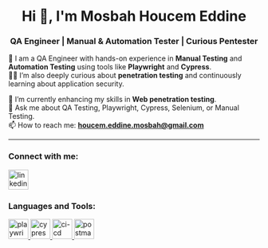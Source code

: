 <h1 align="center">Hi 👋, I'm Mosbah Houcem Eddine</h1>  
<h3 align="center">QA Engineer | Manual & Automation Tester | Curious Pentester</h3>  




🌟 I am a QA Engineer with hands-on experience in **Manual Testing** and **Automation Testing** using tools like **Playwright** and **Cypress**.  
🕵️‍♂️ I’m also deeply curious about **penetration testing** and continuously learning about application security.  

🌱 I’m currently enhancing my skills in **Web penetration testing**.  
💬 Ask me about QA Testing, Playwright, Cypress, Selenium, or Manual Testing.  
📫 How to reach me: **houcem.eddine.mosbah@gmail.com**

---

<h3 align="left">Connect with me:</h3>  
<p align="left">  
  <a href="https://www.linkedin.com/in/mosbah-houcem-eddine-55a886207/" target="_blank">  
    <img align="center" src="https://www.linkedin.com/in/mosbah-houcem-eddine-55a886207/" alt="linkedin" height="40" width="40" />  
  </a>  
 
</p>  

<h3 align="left">Languages and Tools:</h3>  
<p align="left">  
  <a href="https://playwright.dev/" target="_blank" rel="noreferrer">  
    <img src="https://playwright.dev/img/playwright-logo.svg" alt="playwright" width="40" height="40"/>  
  </a>  
  <a href="https://www.cypress.io/" target="_blank" rel="noreferrer">  
    <img src="https://www.vectorlogo.zone/logos/cypressio/cypressio-icon.svg" alt="cypress" width="40" height="40"/>  
  </a>  
  <a href="https://circleci.com/" target="_blank" rel="noreferrer">  
    <img src="https://circleci.com/docs/assets/img/logo-circleci.svg" alt="ci-cd" width="40" height="40"/>  
  </a>  
  <a href="https://postman.com" target="_blank" rel="noreferrer">  
    <img src="https://www.vectorlogo.zone/logos/getpostman/getpostman-icon.svg" alt="postman" width="40" height="40"/>  
  </a>  
</p>  
